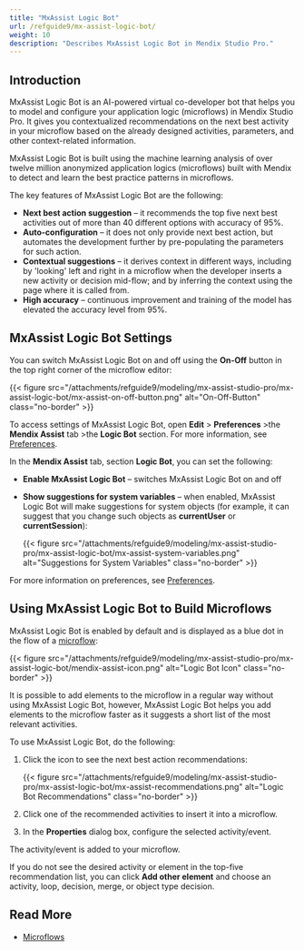 ```yaml
---
title: "MxAssist Logic Bot"
url: /refguide9/mx-assist-logic-bot/
weight: 10
description: "Describes MxAssist Logic Bot in Mendix Studio Pro."
---
```


## Introduction 

MxAssist Logic Bot is an AI-powered virtual co-developer bot that helps you to model and configure your application logic (microflows) in Mendix Studio Pro. It gives you contextualized recommendations on the next best activity in your microflow based on the already designed activities, parameters, and other context-related information. 

MxAssist Logic Bot is built using the machine learning analysis of over twelve million anonymized application logics (microflows) built with Mendix to detect and learn the best practice patterns in microflows.

The key features of MxAssist Logic Bot are the following: 

* **Next best action suggestion** – it recommends the top five next best activities out of more than 40 different options with accuracy of 95%. 
* **Auto-configuration** – it does not only provide next best action, but automates the development further by pre-populating the parameters for such action.
* **Contextual suggestions** – it derives context in different ways, including by 'looking' left and right in a microflow when the developer inserts a new activity or decision mid-flow; and by inferring the context using the page where it is called from.  
* **High accuracy** – continuous improvement and training of the model has elevated the accuracy level from 95%.

## MxAssist Logic Bot Settings

You can switch MxAssist Logic Bot on and off using the **On-Off** button in the top right corner of the microflow editor:

{{< figure src="/attachments/refguide9/modeling/mx-assist-studio-pro/mx-assist-logic-bot/mx-assist-on-off-button.png" alt="On-Off-Button" class="no-border" >}}

To access settings of MxAssist Logic Bot, open **Edit** > **Preferences** >the **Mendix Assist** tab >the **Logic Bot** section. For more information, see [Preferences](/refguide9/preferences-dialog/).

In the **Mendix Assist** tab, section **Logic Bot**, you can set the following: 

* **Enable MxAssist Logic Bot** – switches MxAssist Logic Bot on and off

* **Show suggestions for system variables** – when enabled, MxAssist Logic Bot will make suggestions for system objects (for example, it can suggest that you change such objects as **currentUser** or **currentSession**):

    {{< figure src="/attachments/refguide9/modeling/mx-assist-studio-pro/mx-assist-logic-bot/mx-assist-system-variables.png" alt="Suggestions for System Variables" class="no-border" >}}

For more information on preferences, see [Preferences](/refguide9/preferences-dialog/).

## Using MxAssist Logic Bot to Build Microflows

MxAssist Logic Bot is enabled by default and is displayed as a blue dot in the flow of a [microflow](/refguide9/microflows/):

{{< figure src="/attachments/refguide9/modeling/mx-assist-studio-pro/mx-assist-logic-bot/mendix-assist-icon.png" alt="Logic Bot Icon" class="no-border" >}}

It is possible to add elements to the microflow in a regular way without using MxAssist Logic Bot, however, MxAssist Logic Bot helps you add elements to the microflow faster as it suggests a short list of the most relevant activities. 

To use MxAssist Logic Bot, do the following:

1. Click the icon to see the next best action recommendations:

    {{< figure src="/attachments/refguide9/modeling/mx-assist-studio-pro/mx-assist-logic-bot/mx-assist-recommendations.png" alt="Logic Bot Recommendations" class="no-border" >}}

2. Click one of the recommended activities to insert it into a microflow.

3. In the **Properties** dialog box, configure the selected activity/event.

The activity/event is added to your microflow.

If you do not see the desired activity or element in the top-five recommendation list, you can click **Add other element** and choose an activity, loop, decision, merge, or object type decision.

## Read More

* [Microflows](/refguide9/microflows/)
